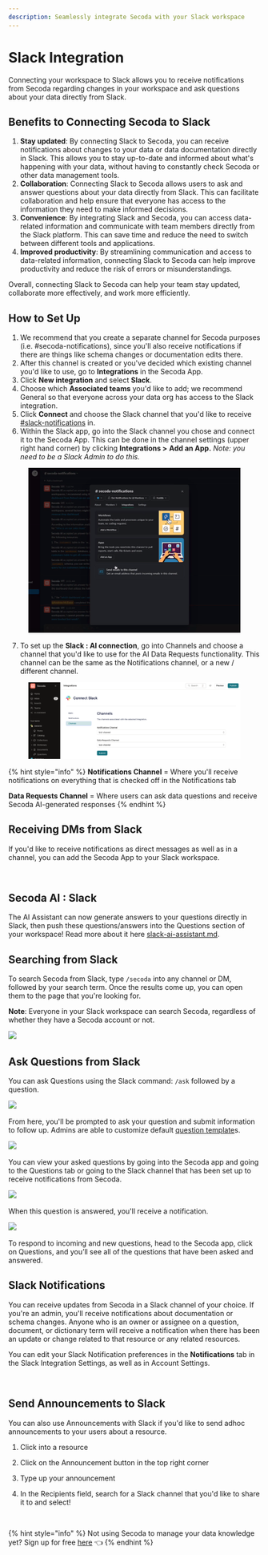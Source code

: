 ```yaml
---
description: Seamlessly integrate Secoda with your Slack workspace
---
```


# Slack Integration

Connecting your workspace to Slack allows you to receive notifications from Secoda regarding changes in your workspace and ask questions about your data directly from Slack.

## Benefits to **Connecting Secoda to Slack** <a href="#h_3a4bfd6458" id="h_3a4bfd6458"></a>

1. **Stay updated**: By connecting Slack to Secoda, you can receive notifications about changes to your data or data documentation directly in Slack. This allows you to stay up-to-date and informed about what's happening with your data, without having to constantly check Secoda or other data management tools.
2. **Collaboration**: Connecting Slack to Secoda allows users to ask and answer questions about your data directly from Slack. This can facilitate collaboration and help ensure that everyone has access to the information they need to make informed decisions.
3. **Convenience**: By integrating Slack and Secoda, you can access data-related information and communicate with team members directly from the Slack platform. This can save time and reduce the need to switch between different tools and applications.
4. **Improved productivity**: By streamlining communication and access to data-related information, connecting Slack to Secoda can help improve productivity and reduce the risk of errors or misunderstandings.

Overall, connecting Slack to Secoda can help your team stay updated, collaborate more effectively, and work more efficiently.

## How to Set Up

1. We recommend that you create a separate channel for Secoda purposes (i.e. #secoda-notifications), since you'll also receive notifications if there are things like schema changes or documentation edits there.
2. After this channel is created or you've decided which existing channel you'd like to use, go to **Integrations** in the Secoda App.
3. Click **New integration** and select **Slack**.
4. Choose which **Associated teams** you'd like to add; we recommend General so that everyone across your data org has access to the Slack integration.
5. Click **Connect** and choose the Slack channel that you'd like to receive [#slack-notifications](./#slack-notifications "mention") in.
6. Within the Slack app, go into the Slack channel you chose and connect it to the Secoda App. This can be done in the channel settings (upper right hand corner) by clicking **Integrations >** **Add an App.** _Note: you need to be a Slack Admin to do this._

<figure><img src="../../.gitbook/assets/Screenshot 2023-06-13 at 2.28.52 PM.png" alt=""><figcaption></figcaption></figure>

7. To set up the **Slack : AI connection**, go into Channels and choose a channel that you'd like to use for the AI Data Requests functionality. This channel can be the same as the Notifications channel, or a new / different channel.

<figure><img src="../../.gitbook/assets/Screenshot 2023-06-13 at 12.01.31 PM.png" alt=""><figcaption></figcaption></figure>

{% hint style="info" %}
**Notifications Channel** = Where you'll receive notifications on everything that is checked off in the Notifications tab

**Data Requests Channel** = Where users can ask data questions and receive Secoda AI-generated responses
{% endhint %}

## Receiving DMs from Slack

If you'd like to receive notifications as direct messages as well as in a channel, you can add the Secoda App to your Slack workspace.

<figure><img src="https://secoda-public-media-assets.s3.amazonaws.com/Screenshot%202023-05-18%20at%2012.24.58%20PM.png" alt=""><figcaption></figcaption></figure>

## Secoda AI : Slack

The AI Assistant can now generate answers to your questions directly in Slack, then push these questions/answers into the Questions section of your workspace! Read more about it here [slack-ai-assistant.md](slack-ai-assistant.md "mention").

## Searching from Slack

To search Secoda from Slack, type `/secoda` into any channel or DM, followed by your search term. Once the results come up, you can open them to the page that you're looking for.

**Note**: Everyone in your Slack workspace can search Secoda, regardless of whether they have a Secoda account or not.

![](https://secoda-public-media-assets.s3.amazonaws.com/askslack%20\(1\)%20\(1\)%20\(1\).gif)

## Ask Questions from Slack

You can ask Questions using the Slack command: `/ask` followed by a question.

![](https://secoda-public-media-assets.s3.amazonaws.com/Screen%20Shot%202022-04-09%20at%202.08.29%20PM%20\(1\)%20\(1\)%20\(1\)%20\(1\)%20\(1\)%20\(1\)%20\(1\).png)

From here, you'll be prompted to ask your question and submit information to follow up. Admins are able to customize default [question template](../../features/ask-questions-in-secoda/templates.md)s.

![](https://secoda-public-media-assets.s3.amazonaws.com/Screen%20Shot%202022-04-09%20at%202.09.20%20PM.png)

You can view your asked questions by going into the Secoda app and going to the Questions tab or going to the Slack channel that has been set up to receive notifications from Secoda.

![](https://secoda-public-media-assets.s3.amazonaws.com/Screen%20Shot%202022-04-09%20at%202.09.34%20PM.png)

When this question is answered, you'll receive a notification.

![](https://secoda-public-media-assets.s3.amazonaws.com/Screen%20Shot%202022-04-09%20at%202.10.05%20PM%20\(1\).png)

To respond to incoming and new questions, head to the Secoda app, click on Questions, and you’ll see all of the questions that have been asked and answered.

## Slack Notifications

You can receive updates from Secoda in a Slack channel of your choice. If you're an admin, you'll receive notifications about documentation or schema changes. Anyone who is an owner or assignee on a question, document, or dictionary term will receive a notification when there has been an update or change related to that resource or any related resources.

You can edit your Slack Notification preferences in the **Notifications** tab in the Slack Integration Settings, as well as in Account Settings.

<figure><img src="https://secoda-public-media-assets.s3.amazonaws.com/Screenshot%202023-06-12%20at%204.55.37%20PM.png" alt=""><figcaption></figcaption></figure>

## Send Announcements to Slack

You can also use Announcements with Slack if you'd like to send adhoc announcements to your users about a resource.

1. Click into a resource
2. Click on the Announcement button in the top right corner
3. Type up your announcement
4.  In the Recipients field, search for a Slack channel that you'd like to share it to and select!

    <figure><img src="https://secoda-public-media-assets.s3.amazonaws.com/Kapture%202023-05-16%20at%2016.28.49.gif" alt=""><figcaption></figcaption></figure>

{% hint style="info" %}
Not using Secoda to manage your data knowledge yet? Sign up for free [here](https://app.secoda.co) 👈
{% endhint %}
